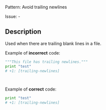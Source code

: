Pattern: Avoid trailing newlines

Issue: -

## Description

Used when there are trailing blank lines in a file.


Example of **incorrect** code:

```python
"""This file has trailing newlines."""
print "test"
# +1: [trailing-newlines]
 
 


```

Example of **correct** code:
```python
print "test"
# +1: [trailing-newlines]
```
